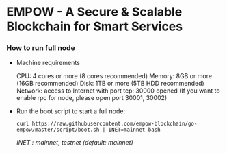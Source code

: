 # EMPOW - A Secure & Scalable Blockchain for Smart Services

### How to run full node

- Machine requirements

	CPU: 4 cores or more (8 cores recommended)
	Memory: 8GB or more (16GB recommended)
	Disk: 1TB or more (5TB HDD recommended)
	Network: access to Internet with port tcp: 30000 opened (If you want to enable rpc for node, please open port 30001, 30002)
	
- Run the boot script to start a full node:

	`
curl https://raw.githubusercontent.com/empow-blockchain/go-empow/master/script/boot.sh | INET=mainnet bash
`

	*INET : mainnet, testnet (default: mainnet)*
